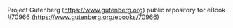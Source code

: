 Project Gutenberg (https://www.gutenberg.org) public repository for
eBook #70966 (https://www.gutenberg.org/ebooks/70966)
